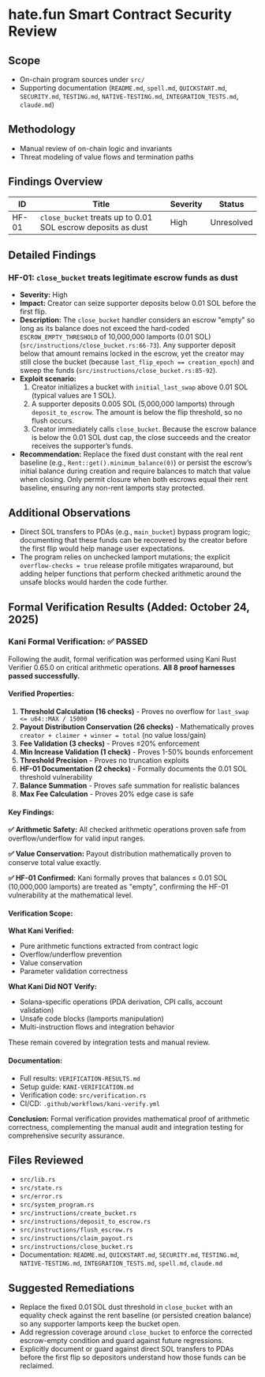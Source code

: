 # hate.fun Smart Contract Security Review

## Scope
- On-chain program sources under `src/`
- Supporting documentation (`README.md`, `spell.md`, `QUICKSTART.md`, `SECURITY.md`, `TESTING.md`, `NATIVE-TESTING.md`, `INTEGRATION_TESTS.md`, `claude.md`)

## Methodology
- Manual review of on-chain logic and invariants
- Threat modeling of value flows and termination paths

## Findings Overview

| ID | Title | Severity | Status |
|----|-------|----------|--------|
| HF-01 | `close_bucket` treats up to 0.01 SOL escrow deposits as dust | High | Unresolved |

## Detailed Findings

### HF-01: `close_bucket` treats legitimate escrow funds as dust
- **Severity:** High
- **Impact:** Creator can seize supporter deposits below 0.01 SOL before the first flip.
- **Description:** The `close_bucket` handler considers an escrow "empty" so long as its balance does not exceed the hard-coded `ESCROW_EMPTY_THRESHOLD` of 10,000,000 lamports (0.01 SOL) (`src/instructions/close_bucket.rs:66-73`). Any supporter deposit below that amount remains locked in the escrow, yet the creator may still close the bucket (because `last_flip_epoch == creation_epoch`) and sweep the funds (`src/instructions/close_bucket.rs:85-92`).
- **Exploit scenario:**
  1. Creator initializes a bucket with `initial_last_swap` above 0.01 SOL (typical values are 1 SOL).
  2. A supporter deposits 0.005 SOL (5,000,000 lamports) through `deposit_to_escrow`. The amount is below the flip threshold, so no flush occurs.
  3. Creator immediately calls `close_bucket`. Because the escrow balance is below the 0.01 SOL dust cap, the close succeeds and the creator receives the supporter’s funds.
- **Recommendation:** Replace the fixed dust constant with the real rent baseline (e.g., `Rent::get().minimum_balance(0)`) or persist the escrow’s initial balance during creation and require balances to match that value when closing. Only permit closure when both escrows equal their rent baseline, ensuring any non-rent lamports stay protected.

## Additional Observations
- Direct SOL transfers to PDAs (e.g., `main_bucket`) bypass program logic; documenting that these funds can be recovered by the creator before the first flip would help manage user expectations.
- The program relies on unchecked lamport mutations; the explicit `overflow-checks = true` release profile mitigates wraparound, but adding helper functions that perform checked arithmetic around the unsafe blocks would harden the code further.

## Formal Verification Results (Added: October 24, 2025)

### Kani Formal Verification: ✅ PASSED

Following the audit, formal verification was performed using Kani Rust Verifier 0.65.0 on critical arithmetic operations. **All 8 proof harnesses passed successfully.**

#### Verified Properties:

1. **Threshold Calculation (16 checks)** - Proves no overflow for `last_swap <= u64::MAX / 15000`
2. **Payout Distribution Conservation (26 checks)** - Mathematically proves `creator + claimer + winner = total` (no value loss/gain)
3. **Fee Validation (3 checks)** - Proves ≤20% enforcement
4. **Min Increase Validation (1 check)** - Proves 1-50% bounds enforcement
5. **Threshold Precision** - Proves no truncation exploits
6. **HF-01 Documentation (2 checks)** - Formally documents the 0.01 SOL threshold vulnerability
7. **Balance Summation** - Proves safe summation for realistic balances
8. **Max Fee Calculation** - Proves 20% edge case is safe

#### Key Findings:

**✅ Arithmetic Safety:** All checked arithmetic operations proven safe from overflow/underflow for valid input ranges.

**✅ Value Conservation:** Payout distribution mathematically proven to conserve total value exactly.

**✅ HF-01 Confirmed:** Kani formally proves that balances ≤ 0.01 SOL (10,000,000 lamports) are treated as "empty", confirming the HF-01 vulnerability at the mathematical level.

#### Verification Scope:

**What Kani Verified:**
- Pure arithmetic functions extracted from contract logic
- Overflow/underflow prevention
- Value conservation
- Parameter validation correctness

**What Kani Did NOT Verify:**
- Solana-specific operations (PDA derivation, CPI calls, account validation)
- Unsafe code blocks (lamports manipulation)
- Multi-instruction flows and integration behavior

These remain covered by integration tests and manual review.

#### Documentation:

- Full results: `VERIFICATION-RESULTS.md`
- Setup guide: `KANI-VERIFICATION.md`
- Verification code: `src/verification.rs`
- CI/CD: `.github/workflows/kani-verify.yml`

**Conclusion:** Formal verification provides mathematical proof of arithmetic correctness, complementing the manual audit and integration testing for comprehensive security assurance.

## Files Reviewed
- `src/lib.rs`
- `src/state.rs`
- `src/error.rs`
- `src/system_program.rs`
- `src/instructions/create_bucket.rs`
- `src/instructions/deposit_to_escrow.rs`
- `src/instructions/flush_escrow.rs`
- `src/instructions/claim_payout.rs`
- `src/instructions/close_bucket.rs`
- Documentation: `README.md`, `QUICKSTART.md`, `SECURITY.md`, `TESTING.md`, `NATIVE-TESTING.md`, `INTEGRATION_TESTS.md`, `spell.md`, `claude.md`

## Suggested Remediations
- Replace the fixed 0.01 SOL dust threshold in `close_bucket` with an equality check against the rent baseline (or persisted creation balance) so any supporter lamports keep the bucket open.
- Add regression coverage around `close_bucket` to enforce the corrected escrow-empty condition and guard against future regressions.
- Explicitly document or guard against direct SOL transfers to PDAs before the first flip so depositors understand how those funds can be reclaimed.
